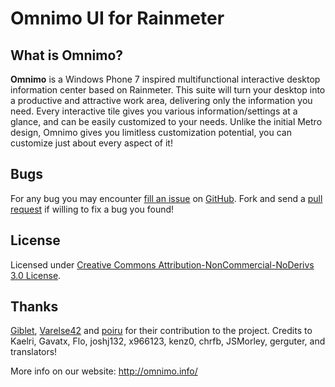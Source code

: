 Omnimo UI for Rainmeter
=======================


What is Omnimo?
---------------

**Omnimo** is a Windows Phone 7 inspired multifunctional interactive desktop information center based on Rainmeter. This suite will turn your desktop into a productive and attractive work area, delivering only the information you need. Every interactive tile gives you various information/settings at a glance, and can be easily customized to your needs. Unlike the initial Metro design, Omnimo gives you limitless customization potential, you can customize just about every aspect of it!

Bugs
----
For any bug you may encounter [fill an issue][bug] on [GitHub][ghp]. Fork and send a [pull request][pul] if willing to fix a bug you found!

[bug]: https://github.com/fediaFedia/Omnimo/issues
[ghp]: https://github.com/fediaFedia/Omnimo/
[pul]: https://github.com/fediaFedia/Omnimo/pull/new/master

License
-------
Licensed under [Creative Commons Attribution-NonCommercial-NoDerivs 3.0 License][lic].

[lic]: http://creativecommons.org/licenses/by-nc-nd/3.0/

Thanks
------
[Giblet][gib], [Varelse42][var] and [poiru][poi] for their contribution to the project.
Credits to Kaelri, Gavatx, Flo, joshj132, x966123, kenz0, chrfb, JSMorley, gerguter, and translators!

[gib]: http://taichou-henk.deviantart.com
[var]: http://varelse42.deviantart.com
[poi]: http://poiru.deviantart.com

More info on our website: http://omnimo.info/